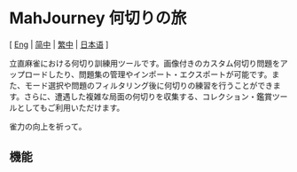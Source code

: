 # MahJourney 何切りの旅

[ [Eng](../README.md) | [简中](README-SC.md) | [繁中](README-TC.md) | [日本语](README-JP.md) ]

立直麻雀における何切り訓練用ツールです。画像付きのカスタム何切り問題をアップロードしたり、問題集の管理やインポート・エクスポートが可能です。また、モード選択や問題のフィルタリング後に何切りの練習を行うことができます。さらに、遭遇した複雑な局面の何切りを収集する、コレクション・鑑賞ツールとしてもご利用いただけます。

雀力の向上を祈って。

## 機能
